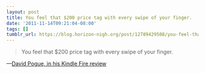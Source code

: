 ```yaml
---
layout: post
title: You feel that $200 price tag with every swipe of your finger.
date: '2011-11-14T09:21:04-08:00'
tags: []
tumblr_url: https://blog.horizon-nigh.org/post/12789429508/you-feel-that-200-price-tag-with-every-swipe-of
---
```

> You feel that $200 price tag with every swipe of your finger.

—[David Pogue, in his Kindle Fire review](http://www.nytimes.com/2011/11/14/technology/personaltech/the-fire-aside-amazons-lower-priced-kindles-also-shine.html?_r=2)
